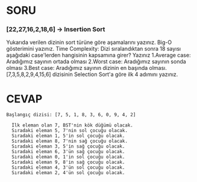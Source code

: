 # SORU

###  [22,27,16,2,18,6] -> Insertion Sort 

Yukarıda verilen dizinin sort türüne göre aşamalarını yazınız.
Big-O gösterimini yazınız.
Time Complexity: Dizi sıralandıktan sonra 18 sayısı aşağıdaki case'lerden hangisinin kapsamına girer? Yazınız
1.Average case: Aradığımız sayının ortada olması
2.Worst case: Aradığımız sayının sonda olması
3.Best case: Aradığımız sayının dizinin en başında olması.
[7,3,5,8,2,9,4,15,6] dizisinin Selection Sort'a göre ilk 4 adımını yazınız.

# CEVAP

```
Başlangıç dizisi: [7, 5, 1, 8, 3, 6, 0, 9, 4, 2]

  İlk eleman olan 7, BST'nin kök düğümü olacak.
  Sıradaki eleman 5, 7'nin sol çocuğu olacak.
  Sıradaki eleman 1, 5'in sol çocuğu olacak.
  Sıradaki eleman 8, 7'nin sağ çocuğu olacak.
  Sıradaki eleman 3, 5'in sağ çocuğu olacak.
  Sıradaki eleman 6, 3'ün sağ çocuğu olacak.
  Sıradaki eleman 0, 1'in sol çocuğu olacak.
  Sıradaki eleman 9, 8'in sağ çocuğu olacak.
  Sıradaki eleman 4, 3'ün sol çocuğu olacak.
  Sıradaki eleman 2, 4'ün sol çocuğu olacak.
  ```